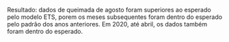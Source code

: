 Resultado: dados de queimada de agosto foram superiores ao esperado pelo modelo ETS, porem os meses subsequentes foram dentro do esperado pelo padrão dos anos anteriores. Em 2020, até abril, os dados também foram dentro do esperado.